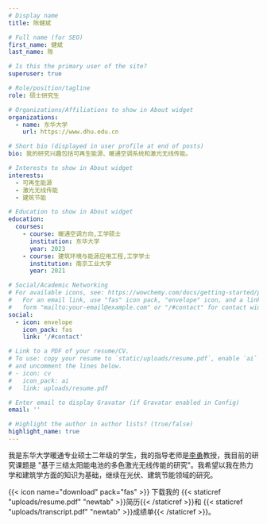 ```yaml
---
# Display name
title: 陈健斌

# Full name (for SEO)
first_name: 健斌
last_name: 陈

# Is this the primary user of the site?
superuser: true

# Role/position/tagline
role: 硕士研究生

# Organizations/Affiliations to show in About widget
organizations:
  - name: 东华大学
    url: https://www.dhu.edu.cn

# Short bio (displayed in user profile at end of posts)
bio: 我的研究兴趣包括可再生能源、暖通空调系统和激光无线传能。

# Interests to show in About widget
interests:
  - 可再生能源
  - 激光无线传能
  - 建筑节能

# Education to show in About widget
education:
  courses:
    - course: 暖通空调方向,工学硕士
      institution: 东华大学
      year: 2023
    - course: 建筑环境与能源应用工程,工学学士
      institution: 南京工业大学
      year: 2021

# Social/Academic Networking
# For available icons, see: https://wowchemy.com/docs/getting-started/page-builder/#icons
#   For an email link, use "fas" icon pack, "envelope" icon, and a link in the
#   form "mailto:your-email@example.com" or "/#contact" for contact widget.
social:
  - icon: envelope
    icon_pack: fas
    link: '/#contact'

# Link to a PDF of your resume/CV.
# To use: copy your resume to `static/uploads/resume.pdf`, enable `ai` icons in `params.yaml`,
# and uncomment the lines below.
# - icon: cv
#   icon_pack: ai
#   link: uploads/resume.pdf

# Enter email to display Gravatar (if Gravatar enabled in Config)
email: ''

# Highlight the author in author lists? (true/false)
highlight_name: true
---
```


我是东华大学暖通专业硕士二年级的学生，我的指导老师是[李勇](https://env.dhu.edu.cn/2020/0921/c19728a252356/page.htm)教授，我目前的研究课题是 "基于三结太阳能电池的多色激光无线传能的研究"。我希望以我在热力学和建筑学方面的知识为基础，继续在光伏、建筑节能领域的研究。


{{< icon name="download" pack="fas" >}} 下载我的 {{< staticref "uploads/resume.pdf" "newtab" >}}简历{{< /staticref >}}和 {{< staticref "uploads/transcript.pdf" "newtab" >}}成绩单{{< /staticref >}}。
